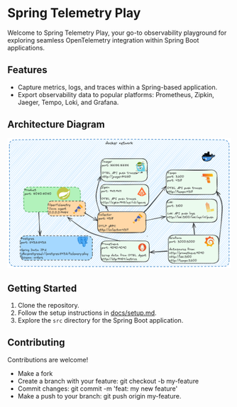# Spring Telemetry Play

Welcome to Spring Telemetry Play, your go-to observability playground for exploring seamless OpenTelemetry integration within Spring Boot applications.

## Features
- Capture metrics, logs, and traces within a Spring-based application.
- Export observability data to popular platforms: Prometheus, Zipkin, Jaeger, Tempo, Loki, and Grafana.

## Architecture Diagram
![Architecture Diagram](docs/9-spring-telemetry-play.png)

## Getting Started
1. Clone the repository.
2. Follow the setup instructions in [docs/setup.md](docs/setup.md).
3. Explore the `src` directory for the Spring Boot application.

## Contributing
Contributions are welcome!
- Make a fork
- Create a branch with your feature: git checkout -b my-feature
- Commit changes: git commit -m 'feat: my new feature'
- Make a push to your branch: git push origin my-feature.
